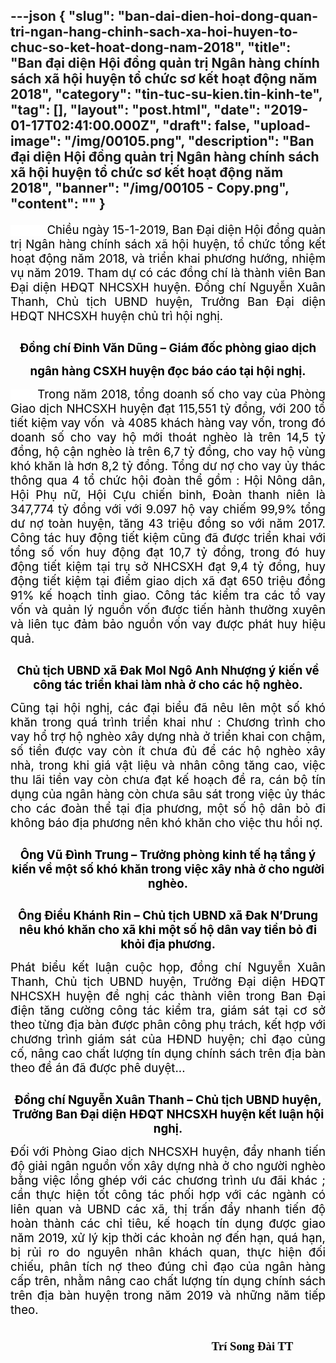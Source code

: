 ---json
{
    "slug": "ban-dai-dien-hoi-dong-quan-tri-ngan-hang-chinh-sach-xa-hoi-huyen-to-chuc-so-ket-hoat-dong-nam-2018",
    "title": "Ban đại diện Hội đồng quản trị Ngân hàng chính sách xã hội huyện tổ chức sơ kết hoạt động năm 2018",
    "category": "tin-tuc-su-kien.tin-kinh-te",
    "tag": [],
    "layout": "post.html",
    "date": "2019-01-17T02:41:00.000Z",
    "draft": false,
    "upload-image": "/img/00105.png",
    "description": "Ban đại diện Hội đồng quản trị Ngân hàng chính sách xã hội huyện tổ chức sơ kết hoạt động năm 2018",
    "banner": "/img/00105 - Copy.png",
    "__content__": ""
}
---
<p style="text-align:justify"><span style="background-color:white"><span style="font-size:14.0pt"><span style="color:black">&nbsp; &nbsp; &nbsp; &nbsp; &nbsp; &nbsp;Chiều ng&agrave;y 15-1-2019, Ban Đại diện Hội đồng quản trị Ng&acirc;n h&agrave;ng ch&iacute;nh s&aacute;ch x&atilde; hội huyện, tổ chức tổng kết hoạt động năm 2018, v&agrave; triển khai phương hướng, nhiệm vụ năm 2019. Tham dự c&oacute; c&aacute;c đồng ch&iacute; l&agrave; th&agrave;nh vi&ecirc;n Ban Đại diện HĐQT NHCSXH huyện. Đồng ch&iacute; Nguyễn Xu&acirc;n Thanh, Chủ tịch UBND huyện, Trưởng Ban Đại diện HĐQT NHCSXH huyện chủ tr&igrave; hội nghị.</span></span></span></p>

<p style="text-align:justify"><img alt="" src="/img/00101.png" /></p>

<p style="text-align:center"><span style="background-color:white"><strong><span style="font-size:14.0pt"><span style="color:black">Đồng ch&iacute; Đinh Văn Dũng &ndash; Gi&aacute;m đốc ph&ograve;ng giao dịch</span></span></strong></span></p>

<p style="text-align:center"><span style="background-color:white"><strong><span style="font-size:14.0pt"><span style="color:black">ng&acirc;n h&agrave;ng CSXH huyện đọc b&aacute;o c&aacute;o tại hội nghị.</span></span></strong></span></p>

<p style="margin-left:0in; margin-right:0in; text-align:justify"><span style="background-color:white"><span style="font-size:14.0pt"><span style="color:black">&nbsp;&nbsp;&nbsp;&nbsp;&nbsp;&nbsp; Trong năm 2018, tổng doanh số cho vay của Ph&ograve;ng Giao dịch NHCSXH huyện đạt 115,551 tỷ đồng, với 200 tổ tiết kiệm vay vốn &nbsp;v&agrave; 4085 kh&aacute;ch h&agrave;ng vay vốn, trong đ&oacute; doanh số cho vay hộ mới tho&aacute;t ngh&egrave;o l&agrave; tr&ecirc;n 14,5 tỷ đồng, hộ cận ngh&egrave;o l&agrave; tr&ecirc;n 6,7 tỷ đồng, cho vay hộ v&ugrave;ng kh&oacute; khăn l&agrave; hơn 8,2 tỷ đồng. Tổng dư nợ cho vay ủy th&aacute;c th&ocirc;ng qua 4 tổ chức hội đo&agrave;n thể gồm : Hội N&ocirc;ng d&acirc;n, Hội Phụ nữ, Hội Cựu chiến binh, Đo&agrave;n thanh ni&ecirc;n l&agrave; 347,774 tỷ đồng với với 9.097 hộ vay chiếm 99,9% tổng dư nợ to&agrave;n huyện, tăng 43 triệu đồng so với năm 2017. C&ocirc;ng t&aacute;c huy động tiết kiệm cũng đ&atilde; được triển khai với tổng số vốn huy động đạt 10,7 tỷ đồng, trong đ&oacute; huy động tiết kiệm tại trụ sở NHCSXH đạt 9,4 tỷ đồng, huy động tiết kiệm tại điểm giao dịch x&atilde; đạt 650 triệu đồng 91% kế hoạch tỉnh giao. C&ocirc;ng t&aacute;c kiểm tra c&aacute;c tổ vay vốn v&agrave; quản l&yacute; nguồn vốn được tiến h&agrave;nh thường xuy&ecirc;n v&agrave; li&ecirc;n tục đảm bảo&nbsp;nguồn vốn vay được ph&aacute;t huy hiệu quả. </span></span></span></p>

<p style="margin-left:0in; margin-right:0in; text-align:justify"><img alt="" src="/img/00102.png" /></p>

<p style="margin-left:0in; margin-right:0in; text-align:center"><span style="background-color:white"><strong><span style="font-size:14.0pt"><span style="color:black">Chủ tịch UBND x&atilde; Đak Mol Ng&ocirc; Anh Nhượng &yacute; kiến về c&ocirc;ng t&aacute;c triển khai l&agrave;m nh&agrave; ở cho c&aacute;c hộ ngh&egrave;o.</span></span></strong></span></p>

<p style="margin-left:0in; margin-right:0in; text-align:justify"><span style="background-color:white"><span style="font-size:14.0pt"><span style="color:black">Cũng tại hội nghị, c&aacute;c đại biểu đ&atilde; n&ecirc;u l&ecirc;n một số kh&oacute; khăn trong qu&aacute; tr&igrave;nh triển khai như : Chương tr&igrave;nh cho vay hổ trợ hộ ngh&egrave;o x&acirc;y dựng nh&agrave; ở triển khai con chậm, số tiền được vay c&ograve;n &iacute;t chưa đủ để c&aacute;c hộ ngh&egrave;o x&acirc;y nh&agrave;, trong khi gi&aacute; vật liệu v&agrave; nh&acirc;n c&ocirc;ng tăng cao, việc thu l&atilde;i tiền vay c&ograve;n chưa đạt kế hoạch đề ra, c&aacute;n bộ t&iacute;n dụng của ng&acirc;n h&agrave;ng c&ograve;n chưa s&acirc;u s&aacute;t trong việc ủy th&aacute;c cho c&aacute;c đo&agrave;n thể tại địa phương, một số hộ d&acirc;n bỏ đi kh&ocirc;ng b&aacute;o địa phương n&ecirc;n kh&oacute; khăn cho việc thu hồi nợ.</span></span></span></p>

<p style="margin-left:0in; margin-right:0in; text-align:justify"><img alt="" src="/img/00103.png" /></p>

<p style="margin-left:0in; margin-right:0in; text-align:center"><span style="background-color:white"><strong><span style="font-size:14.0pt"><span style="color:black">&Ocirc;ng Vũ Đ&igrave;nh Trung &ndash; Trưởng ph&ograve;ng kinh tế hạ tầng &yacute; kiến về một số kh&oacute; khăn trong việc x&acirc;y nh&agrave; ở cho người ngh&egrave;o.</span></span></strong></span></p>

<p style="margin-left:0in; margin-right:0in; text-align:justify"><img alt="" src="/img/00104.png" /></p>

<p style="margin-left:0in; margin-right:0in; text-align:center"><span style="background-color:white"><strong><span style="font-size:14.0pt"><span style="color:black">&Ocirc;ng Điểu Kh&aacute;nh Rin &ndash; Chủ tịch UBND x&atilde; Đak N&rsquo;Drung n&ecirc;u kh&oacute; khăn cho x&atilde; khi một số hộ d&acirc;n vay tiền bỏ đi khỏi địa phương.</span></span></strong></span></p>

<p style="margin-left:0in; margin-right:0in; text-align:justify"><span style="background-color:white"><span style="font-size:14.0pt"><span style="color:black">Ph&aacute;t biểu kết luận cuộc họp, đồng ch&iacute; Nguyễn Xu&acirc;n Thanh, Chủ tịch UBND huyện, Trưởng Đại diện HĐQT NHCSXH huyện đề nghị c&aacute;c th&agrave;nh vi&ecirc;n trong Ban Đại điện tăng cường c&ocirc;ng t&aacute;c kiểm tra, gi&aacute;m s&aacute;t tại cơ sở theo từng địa b&agrave;n được ph&acirc;n c&ocirc;ng phụ tr&aacute;ch, kết hợp với chương tr&igrave;nh gi&aacute;m s&aacute;t của HĐND huyện; chỉ đạo củng cố, n&acirc;ng cao chất lượng t&iacute;n dụng ch&iacute;nh s&aacute;ch tr&ecirc;n địa b&agrave;n theo đề &aacute;n đ&atilde; được ph&ecirc; duyệt... </span></span></span></p>

<p style="margin-left:0in; margin-right:0in; text-align:justify"><img alt="" src="/img/00105.png" /></p>

<p style="margin-left:0in; margin-right:0in; text-align:center"><span style="background-color:white"><strong><span style="font-size:14.0pt"><span style="color:black">Đồng ch&iacute; Nguyễn Xu&acirc;n Thanh &ndash; Chủ tịch UBND huyện, Trưởng Ban Đại diện HĐQT NHCSXH huyện kết luận hội nghị.</span></span></strong></span></p>

<p style="margin-left:0in; margin-right:0in; text-align:justify"><span style="background-color:white"><span style="font-size:14.0pt"><span style="color:black">Đối với Ph&ograve;ng Giao dịch NHCSXH huyện, đẩy nhanh tiến độ giải ng&acirc;n nguồn vốn x&acirc;y dựng nh&agrave; ở cho người ngh&egrave;o bằng việc lồng gh&eacute;p với c&aacute;c chương tr&igrave;nh ưu đ&atilde;i kh&aacute;c ; cần thực hiện tốt c&ocirc;ng t&aacute;c phối hợp với c&aacute;c ng&agrave;nh c&oacute; li&ecirc;n quan v&agrave; UBND c&aacute;c x&atilde;, thị trấn đẩy nhanh tiến độ ho&agrave;n th&agrave;nh c&aacute;c chỉ ti&ecirc;u, kế hoạch t&iacute;n dụng được giao năm 2019, xử l&yacute; kịp thời c&aacute;c khoản nợ đến hạn, qu&aacute; hạn, bị rủi ro do nguy&ecirc;n nh&acirc;n kh&aacute;ch quan, thực hiện đối chiếu, ph&acirc;n t&iacute;ch nợ theo đ&uacute;ng chỉ đạo của ng&acirc;n h&agrave;ng cấp tr&ecirc;n, nhằm n&acirc;ng cao chất lượng t&iacute;n dụng ch&iacute;nh s&aacute;ch tr&ecirc;n địa b&agrave;n huyện trong năm 2019 v&agrave; những năm tiếp theo.</span></span></span></p>

<p><strong><span style="font-size:14.0pt"><span style="font-family:&quot;Times New Roman&quot;,&quot;serif&quot;"><span style="color:black">&nbsp; &nbsp; &nbsp; &nbsp; &nbsp; &nbsp; &nbsp; &nbsp; &nbsp; &nbsp; &nbsp; &nbsp; &nbsp; &nbsp; &nbsp; &nbsp; &nbsp; &nbsp; &nbsp; &nbsp; &nbsp; &nbsp; &nbsp; &nbsp; &nbsp; &nbsp; &nbsp; &nbsp; &nbsp; &nbsp; &nbsp; &nbsp; &nbsp; &nbsp; &nbsp; &nbsp; &nbsp; &nbsp; &nbsp; &nbsp; &nbsp; &nbsp; &nbsp; &nbsp; &nbsp; &nbsp; &nbsp; &nbsp; &nbsp; &nbsp; &nbsp; &nbsp; &nbsp; &nbsp; &nbsp; &nbsp; &nbsp; &nbsp; &nbsp; &nbsp; &nbsp; &nbsp; &nbsp; &nbsp; &nbsp; &nbsp; &nbsp; &nbsp; &nbsp; &nbsp; &nbsp; &nbsp; &nbsp; &nbsp; &nbsp; &nbsp; &nbsp; &nbsp; &nbsp; &nbsp; &nbsp; &nbsp; &nbsp; &nbsp; &nbsp; &nbsp; &nbsp; &nbsp; &nbsp;Tr&iacute; Song Đ&agrave;i TT</span></span></span></strong></p>
